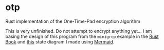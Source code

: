 # otp
Rust implementation of the One-Time-Pad encryption algorithm

This is very unfinished. Do not attempt to encrypt anything yet...
I am basing the design of this program from the `minigrep` example in the [Rust Book](https://doc.rust-lang.org/stable/book/ch12-00-an-io-project.html) and [this](state_diagram.mmd) state diagram I made using [Mermaid](https://mermaid.live/). 